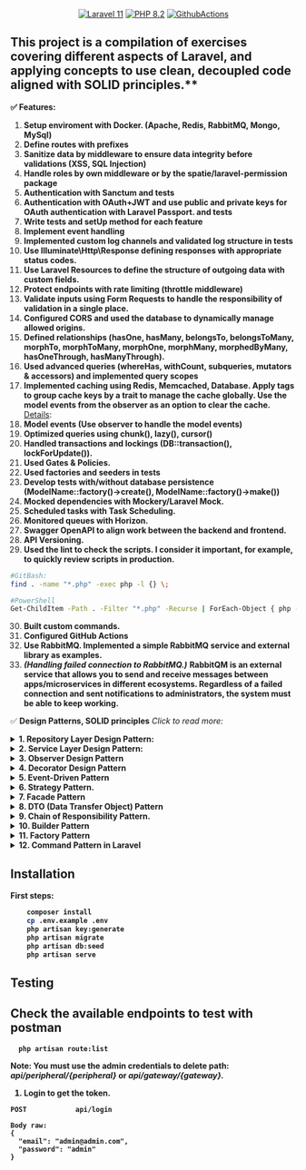 
<p align="center">
    <a href="https://laravel.com/"><img src="https://img.shields.io/badge/Laravel-11-FF2D20.svg?style=flat&logo=laravel" alt="Laravel 11"/></a>
    <a href="https://www.php.net/"><img src="https://img.shields.io/badge/PHP-8.2-777BB4.svg?style=flat&logo=php" alt="PHP 8.2"/></a>
    <a href="https://github.com/magerosco/gateways/actions/workflows/ci.yml"><img src="https://github.com/magerosco/gateways/actions/workflows/ci.yml/badge.svg" alt="GithubActions"/></a>
</p>


## This project is a compilation of exercises covering different aspects of Laravel, and applying concepts to use clean, decoupled code aligned with SOLID principles.**  

**✅ Features:**
1. **Setup enviroment with Docker. (Apache, Redis, RabbitMQ, Mongo, MySql)**
2. **Define routes with prefixes**
3. **Sanitize data by middleware to ensure data integrity before validations (XSS, SQL Injection)**
4. **Handle roles by own middleware or by the spatie/laravel-permission package**
5. **Authentication with Sanctum and tests**
6. **Authentication with OAuth+JWT and use public and private keys for OAuth authentication with Laravel Passport. and tests**
7. **Write tests and setUp method for each feature**
8. **Implement event handling**
9. **Implemented custom log channels and validated log structure in tests**
10. **Use Illuminate\Http\Response defining responses with appropriate status codes.**
11. **Use Laravel Resources to define the structure of outgoing data with custom fields.**
12. **Protect endpoints with rate limiting (throttle middleware)**
13. **Validate inputs using Form Requests to handle the responsibility of validation in a single place.**
14. **Configured CORS and used the database to dynamically manage allowed origins.**
15. **Defined relationships (hasOne, hasMany, belongsTo, belongsToMany, morphTo, morphToMany, morphOne, morphMany, morphedByMany, hasOneThrough, hasManyThrough).**
16. **Used advanced queries (whereHas, withCount, subqueries, mutators & accessors) and implemented query scopes**
17. **Implemented caching using Redis, Memcached, Database. Apply tags to group cache keys by a trait to manage the cache globally. Use the model events from the observer as an option to clear the cache.** [Details](README/README.md#L377):
18. **Model events (Use observer to handle the model events)**
19. **Optimized queries using chunk(), lazy(), cursor()**
20. **Handled transactions and lockings (DB::transaction(), lockForUpdate()).**
21. **Used Gates & Policies.**
22. **Used factories and seeders in tests**
23. **Develop tests with/without database persistence (ModelName::factory()->create(), ModelName::factory()->make())**
24. **Mocked dependencies with Mockery/Laravel Mock.**
25. **Scheduled tasks with Task Scheduling.**
26. **Monitored queues with Horizon.**
27. **Swagger OpenAPI to align work between the backend and frontend.**
28. **API Versioning.**
29. **Used the lint to check the scripts. I consider it important, for example, to quickly review scripts in production.**
 ```bash
 #GitBash:
 find . -name "*.php" -exec php -l {} \;

#PowerShell
Get-ChildItem -Path . -Filter "*.php" -Recurse | ForEach-Object { php -l $_.FullName }
```
30. **Built custom commands.**
31. **Configured GitHub Actions**
32. **Use RabbitMQ. Implemented a simple RabbitMQ service and external library as examples.**
33. ***(Handling failed connection to RabbitMQ.)*** **RabbitQM is an external service that allows you to send and receive messages between apps/microservices in different ecosystems. Regardless of a failed connection and sent notifications to administrators, the system must be able to keep working.**



✅ **Design Patterns, SOLID principles** *Click to read more:*
<details> <summary><b>1. Repository Layer Design Pattern:<b></summary>

***Note: Dependency injection by interface and handling it  from the provider as part of multiple dependency classes that need to be injected into the same class***
[CrudRepositoryInterface](app/Repositories/CrudRepositoryInterface.php)<br>
[GatewayRepository](app/Repositories/GatewayRepository.php)<br>
[InterfaceServiceProvider](app/Providers/InterfaceServiceProvider.php#L56)<br>
</details>


<details> 
<summary><b>2. Service Layer Design Pattern:<b></summary>

***Note: Basic example using inheritance between interfaces and handling  the multiple dependency classes that need to be injected into the same class.***

[GatewayService](app/Services/Gateway/GatewayService.php) <br>
[GatewayServiceInterface](app/Services/Gateway/GatewayServiceInterface.php)<br>
[GatewayServiceDestroyV2Interface](app/Services/Gateway/GatewayServiceDestroyV2Interface.php)<br>
[InterfaceServiceProvider](app/Providers/InterfaceServiceProvider.php#L38)<br>
[GatewayController](app/Http/Controllers/Api/V2/GatewayController.php#L88)
</details>

<details>
<summary><b>3. Observer Design Pattern<b></summary>

***Note: This app use cache (DB, Redis, etc..), and the example attempts to make use of the observer for clear the cache when a resource is created, updated or deleted.***
[GatewayObserver](app/Observers/GatewayObserver.php)<br>
</details>

<details>
<summary><b>4. Decorator Design Pattern<b></summary>

***Note: Dispatching events for a specific function from a decorated repository to avoid coupling the code logic.***

[GatewayRepository](app/Repositories/GatewayRepository.php#L49)<br>
[GatewayRepositoryDecorator](app/Repositories/Decorators/GatewayRepositoryDecorator.php#L18)<br>
</details>
<details>
<summary><b>5. Event-Driven Pattern<b></summary>

***Note: This example works in combination with the Decorator Design Pattern to decouple the code logic.***

[GatewayUpdated](app/Events/GatewayUpdated.php)<br>
[GatewayUpdatedListener](app/Listeners/GatewayUpdatedListener.php)<br>
</details>

<details>
<summary><b>6. Strategy Pattern.<b></summary>

***Note: This example combines middleware, a vendor package, factory and the strategy pattern as an optional solution to handle the type of output that will be implemented for a crud. With middleware as a starting point, this only works for endpoints that apply it.👉🏻 [Details:](README/README.md)***

[ApiOrWebMiddleware](app/Http/Middleware/ApiOrWebMiddleware.php)<br>
[GatewayController](app/Http/Controllers/GatewayController.php#L34)<br>
[Vendor/ResponseStrategy](vendor/anasa/response-strategy/src/)

</details>

<details>
<summary><b>7. Facade Pattern<b></summary>

[RabbitMQ](app/Facades/RabbitMQ.php)<br> 
[bootstrap/app.php](bootstrap/app.php#L22)<br>

</details>

<details>
<summary><b>8. DTO (Data Transfer Object) Pattern<b></summary>

***Notes: Basic example, just to show the pattern***
[DTO](app/DTO/)<br>
</details>

<details>
<summary><b>9. Chain of Responsibility Pattern.<b></summary>

[Pipelines/Order](app/Pipelines/Order)<br>
[OrderController/processOrder](app/Http/Controllers/Api/OrderController.php#L20)<br>
</details>

<details>
<summary><b>10. Builder Pattern<b></summary>

***Note: Example in combination with Factory Pattern to generate different report formats***

[ReportController](app/Http/Controllers/Api/ReportController.php#L12)<br>
[ReportDirector](app/Services/Report/ReportDirector.php)<br>
</details>

<details>
<summary><b>11. Factory Pattern<b></summary>

***Note: Example in combination with Builder Pattern to generate different report formats.***
[ReportFactory](app/Factories/ReportFactory.php)<br>
</details>

<details>
<summary><b>12. Command Pattern in Laravel<b></summary>

***Note: Using Illuminate\Console\Command as extension, it responds to the command line php artisan rabbit:consume {queues=default}***

[ConsumeRabbitMessages](app/Console/ConsumeRabbitMessages.php)<br>
</details>








## Installation

First steps:

```bash
    composer install
    cp .env.example .env
    php artisan key:generate
    php artisan migrate
    php artisan db:seed
    php artisan serve
``` 

## Testing 
 
 ## Check the available endpoints to test with postman 

```
  php artisan route:list
```
**Note: You must use the admin credentials to delete path: *api/peripheral/{peripheral}* or *api/gateway/{gateway}.***
1. **Login to get the token.**

```
POST            api/login

Body raw:
{
  "email": "admin@admin.com",
  "password": "admin"
}
```




